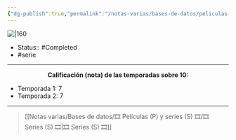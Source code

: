 ```yaml
---
{"dg-publish":true,"permalink":"/notas-varias/bases-de-datos/peliculas-p-y-series-s/s-ultrasecretos/"}
---
```



![|160](https://m.media-amazon.com/images/M/MV5BZTg5YjE1YzktYjRmZC00Y2VjLThiMDItOTcwODRhMjRjZDQ1XkEyXkFqcGdeQXVyMTEzMTI1Mjk3._V1_SX300.jpg)

- Status:: #Completed 
- #serie 

---

**<center>Calificación (nota) de las temporadas sobre 10:</center>**

- Temporada 1: 7
- Temporada 2: 7

---

> [[Notas varias/Bases de datos/🎞️ Películas (P) y series (S) 🎞️/🎞️ Series (S) 🎞️\|🎞️ Series (S) 🎞️]]